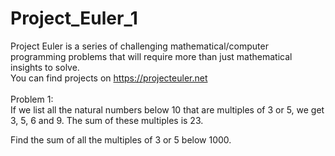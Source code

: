 # Project_Euler_1
Project Euler is a series of challenging mathematical/computer programming problems that will require more than just mathematical insights to solve.<br />
You can find projects on https://projecteuler.net<br /><br />
Problem 1:<br />
If we list all the natural numbers below 10 that are multiples of 3 or 5, we get 3, 5, 6 and 9. The sum of these multiples is 23.<br />

Find the sum of all the multiples of 3 or 5 below 1000.
